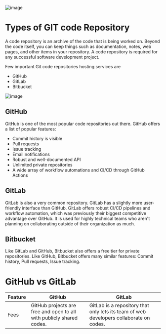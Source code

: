 ![image](https://user-images.githubusercontent.com/15100077/209855548-40e036a7-9017-4697-a522-bc8ba4213026.png)


# Types of GIT code Repository

A code repository is an archive of the code that is being worked on. Beyond the code itself, you can keep things such as documentation, notes, web pages, and other items in your repository. A code repository is required for any successful software development project.

Few important Git code repositories hosting services are

- GitHub
- GitLab
- Bitbucket

![image](https://user-images.githubusercontent.com/15100077/209855488-1744936e-fb15-4761-a425-6e1b16e7070c.png)

## GitHub
GitHub is one of the most popular code repositories out there. GitHub offers a list of popular features:

- Commit history is visible
- Pull requests
- Issue tracking
- Email notifications
- Robust and well-documented API
- Unlimited private repositories
- A wide array of workflow automations and CI/CD through GitHub Actions

## GitLab 
GitLab is also a very common repository. GitLab has a slightly more user-friendly interface than GitHub. GitLab offers robust CI/CD pipelines and workflow automation, which was previously their biggest competitive advantage over GitHub. It is used for highly technical teams who aren't planning on collaborating outside of their organization as much. 

## Bitbucket
Like GitLab and GitHub, Bitbucket also offers a free tier for private repositories. Like GitHub, Bitbucket offers many similar features: Commit history, Pull requests, Issue tracking.

# GitHub vs GitLab

| Feature	 | GitHub	 | GitLab |
|----------|---------|--------|
| Fees	| GitHub projects are free and open to all with publicly shared codes.	| GitLab is a repository that only lets its team of web developers collaborate on codes. |
